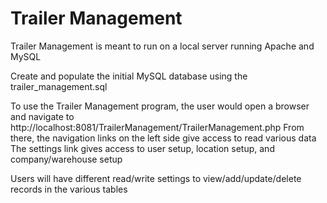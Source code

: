 # Trailer Management

Trailer Management is meant to run on a local server running Apache and MySQL

Create and populate the initial MySQL database using the trailer_management.sql

To use the Trailer Management program, the user would open a browser and navigate to http://localhost:8081/TrailerManagement/TrailerManagement.php
From there, the navigation links on the left side give access to read various data
The settings link gives access to user setup, location setup, and company/warehouse setup

Users will have different read/write settings to view/add/update/delete records in the various tables
